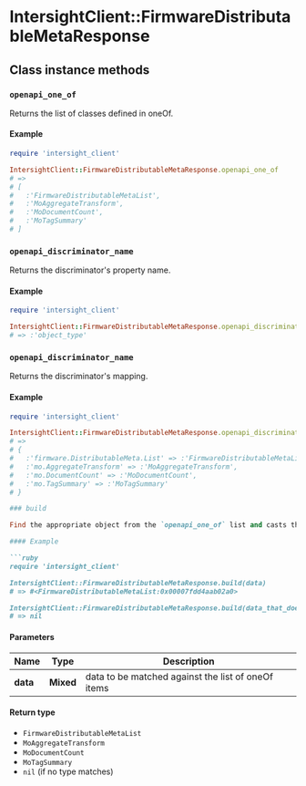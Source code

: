 # IntersightClient::FirmwareDistributableMetaResponse

## Class instance methods

### `openapi_one_of`

Returns the list of classes defined in oneOf.

#### Example

```ruby
require 'intersight_client'

IntersightClient::FirmwareDistributableMetaResponse.openapi_one_of
# =>
# [
#   :'FirmwareDistributableMetaList',
#   :'MoAggregateTransform',
#   :'MoDocumentCount',
#   :'MoTagSummary'
# ]
```

### `openapi_discriminator_name`

Returns the discriminator's property name.

#### Example

```ruby
require 'intersight_client'

IntersightClient::FirmwareDistributableMetaResponse.openapi_discriminator_name
# => :'object_type'
```

### `openapi_discriminator_name`

Returns the discriminator's mapping.

#### Example

```ruby
require 'intersight_client'

IntersightClient::FirmwareDistributableMetaResponse.openapi_discriminator_mapping
# =>
# {
#   :'firmware.DistributableMeta.List' => :'FirmwareDistributableMetaList',
#   :'mo.AggregateTransform' => :'MoAggregateTransform',
#   :'mo.DocumentCount' => :'MoDocumentCount',
#   :'mo.TagSummary' => :'MoTagSummary'
# }

### build

Find the appropriate object from the `openapi_one_of` list and casts the data into it.

#### Example

```ruby
require 'intersight_client'

IntersightClient::FirmwareDistributableMetaResponse.build(data)
# => #<FirmwareDistributableMetaList:0x00007fdd4aab02a0>

IntersightClient::FirmwareDistributableMetaResponse.build(data_that_doesnt_match)
# => nil
```

#### Parameters

| Name | Type | Description |
| ---- | ---- | ----------- |
| **data** | **Mixed** | data to be matched against the list of oneOf items |

#### Return type

- `FirmwareDistributableMetaList`
- `MoAggregateTransform`
- `MoDocumentCount`
- `MoTagSummary`
- `nil` (if no type matches)

